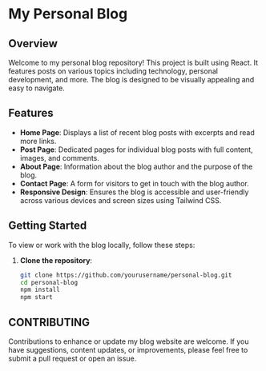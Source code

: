 # My Personal Blog

## Overview

Welcome to my personal blog repository! This project is built using React. It features posts on various topics including technology, personal development, and more. The blog is designed to be visually appealing and easy to navigate.

## Features

- **Home Page**: Displays a list of recent blog posts with excerpts and read more links.
- **Post Page**: Dedicated pages for individual blog posts with full content, images, and comments.
- **About Page**: Information about the blog author and the purpose of the blog.
- **Contact Page**: A form for visitors to get in touch with the blog author.
- **Responsive Design**: Ensures the blog is accessible and user-friendly across various devices and screen sizes using Tailwind CSS.

## Getting Started

To view or work with the blog locally, follow these steps:

1. **Clone the repository**:

   ```bash
   git clone https://github.com/yourusername/personal-blog.git
   cd personal-blog
   npm install
   npm start
   ```

## CONTRIBUTING

Contributions to enhance or update my blog website are welcome. If you have suggestions, content updates, or improvements, please feel free to submit a pull request or open an issue.
